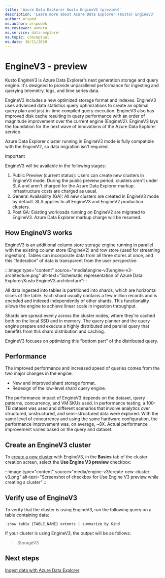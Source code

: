 ```yaml
---
title: 'Azure Data Explorer Kusto EngineV3 (preview)'
description: 'Learn more about Azure Data Explorer (Kusto) EngineV3'
author: orspod
ms.author: orspodek
ms.reviewer: avnera
ms.service: data-explorer
ms.topic: conceptual
ms.date: 10/11/2020
---
```

# EngineV3 - preview

Kusto EngineV3 is Azure Data Explorer’s next generation storage and query engine. It's designed to provide unparalleled performance for ingesting and querying telemetry, logs, and time series data.

EngineV3 includes a new optimized storage format and indexes. EngineV3 uses advanced data statistics query optimizations to create an optimal query plan and just-in-time compiled query execution. EngineV3 also has improved disk cache resulting in query performance with an order of magnitude improvement over the current engine (EngineV2). EngineV3 lays the foundation for the next wave of innovations of the Azure Data Explorer service.

Azure Data Explorer cluster running in EngineV3 mode is fully compatible with the EngineV2, so data migration isn't required.

> [!IMPORTANT]
> EngineV3 will be available in the following stages:
>
> 1. Public Preview (current status): Users can create new clusters in EngineV3 mode. During the public preview period, clusters aren't under SLA and aren't charged for the Azure Data Explorer markup. Infrastructure costs are charged as usual.
> 1. General Availability (GA): All new clusters are created in EngineV3 mode by default. SLA applies to all EngineV3 and EngineV2 production clusters.
> 1. Post GA: Existing workloads running on EngineV2 are migrated to EngineV3. Azure Data Explorer markup charge will be resumed.

## How EngineV3 works

EngineV3 is an additional column store storage engine running in parallel with the existing column store (EngineV2) and row store (used for streaming ingestion). Tables can incorporate data from all three stores at once, and this “federation” of data is transparent from the user perspective.

:::image type="content" source="media\engine-v3\engine-v3-architecture.png" alt-text="Schematic representation of Azure Data Explorer/Kusto EngineV3 architecture":::

All data ingested into tables is partitioned into shards, which are horizontal slices of the table. Each shard usually contains a few million records and is encoded and indexed independently of other shards. This functionality allows the engine to achieve linear scale in ingestion throughput.

Shards are spread evenly across the cluster nodes, where they're cached both on the local SSD and in memory. The query planner and the query engine prepare and execute a highly distributed and parallel query that benefits from this shard distribution and caching.

EngineV3 focuses on optimizing this "bottom part" of the distributed query.

## Performance

The improved performance and increased speed of queries comes from the two major changes in the engine:

* New and improved shard storage format.
* Redesign of the low-level shard query engine.

The performance impact of EngineV3 depends on the dataset, query patterns, concurrency, and VM SKUs used. In performance testing, a 100-TB dataset was used and different scenarios that involve analytics over structured, unstructured, and semi-structured data were explored. With the same level of concurrency and using the same hardware configuration, the performance improvement was, on average, ~8X. Actual performance improvement varies based on the query and dataset.

## Create an EngineV3 cluster

To [create a new cluster](create-cluster-database-portal.md) with EngineV3, in the **Basics** tab of the cluster creation screen, select the **Use Engine V3 preview** checkbox:

:::image type="content" source="media/engine-v3/create-new-cluster-v3.png" alt-text="Screenshot of checkbox for Use Engine V3 preview while creating a cluster":::

## Verify use of EngineV3

To verify that the cluster is using EngineV3, run the following query on a table containing data:

```kusto
.show table [TABLE_NAME] extents | summarize by Kind
```

If your cluster is using EngineV3, the output will be as follows:
> StorageV3

## Next steps

[Ingest data with Azure Data Explorer](ingest-data-overview.md)
